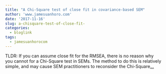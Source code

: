 ```yaml
---
title: "A Chi-Square test of close fit in covariance-based SEM"
author: 'www.jamesuanhoro.com'
date: '2017-11-16'
slug: a-chisquare-test-of-close-fit-
categories:
  - bloglink
tags:
  - jamesuanhorocom
---
```


TLDR: If you can assume close fit for the RMSEA, there is no reason why you cannot for a Chi-Square test in SEMs. The method to do this is relatively simple, and may cause SEM practitioners to reconsider the Chi-Square[... <i class="fas fa-external-link-alt"></i>](https://www.jamesuanhoro.com/post/2017/11/16/a-chi-square-test-of-close-fit-in-covariance-based-sem/)

